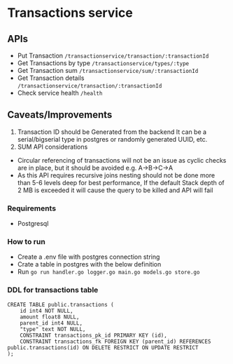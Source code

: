 # Transactions service

## APIs 
- Put Transaction  `/transactionservice/transaction/:transactionId` 
- Get Transactions by type `/transactionservice/types/:type`
- Get Transaction sum `/transactionservice/sum/:transactionId`
- Get Transaction details `/transactionservice/transaction/:transactionId`
- Check service health  `/health`


## Caveats/Improvements 
1. Transaction ID should be Generated from the backend It can be a serial/bigserial type in postgres or randomly generated UUID, etc.
2. SUM API considerations 
- Circular referencing of transactions will not be an issue as cyclic checks are in place, but it should be avoided e.g. A->B->C->A
- As this API requires recursive joins nesting should not be done more than 5-6 levels deep for best performance, If the default Stack depth of 2 MB is exceeded it will cause the query to be killed and API will fail


### Requirements 
- Postgresql 

### How to run 
- Create a .env file with postgres connection string 
- Crate a table in postgres with the below definition 
- Run `go run handler.go logger.go main.go models.go store.go`

### DDL for transactions table
```
CREATE TABLE public.transactions (
	id int4 NOT NULL,
	amount float8 NULL,
	parent_id int4 NULL,
	"type" text NOT NULL,
	CONSTRAINT transactions_pk_id PRIMARY KEY (id),
	CONSTRAINT transactions_fk FOREIGN KEY (parent_id) REFERENCES public.transactions(id) ON DELETE RESTRICT ON UPDATE RESTRICT
);